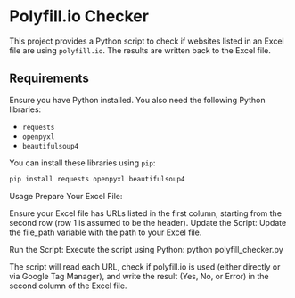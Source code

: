 # Polyfill.io Checker

This project provides a Python script to check if websites listed in an Excel file are using `polyfill.io`. The results are written back to the Excel file.

## Requirements

Ensure you have Python installed. You also need the following Python libraries:

- `requests`
- `openpyxl`
- `beautifulsoup4`

You can install these libraries using `pip`:

```sh
pip install requests openpyxl beautifulsoup4

```

Usage
Prepare Your Excel File:

Ensure your Excel file has URLs listed in the first column, starting from the second row (row 1 is assumed to be the header).
Update the Script:
Update the file_path variable with the path to your Excel file.

Run the Script:
Execute the script using Python:
python polyfill_checker.py

The script will read each URL, check if polyfill.io is used (either directly or via Google Tag Manager), and write the result (Yes, No, or Error) in the second column of the Excel file.